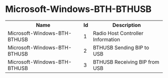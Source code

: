 # Microsoft-Windows-BTH-BTHUSB

<table>
<colgroup><col/><col/><col/></colgroup>
<tr><th>Name</th><th>Id</th><th>Description</th></tr>
<tr><td>Microsoft-Windows-BTH-BTHUSB</td><td>1</td><td>Radio Host Controller Information</td></tr>
<tr><td>Microsoft-Windows-BTH-BTHUSB</td><td>2</td><td>BTHUSB Sending BIP to USB</td></tr>
<tr><td>Microsoft-Windows-BTH-BTHUSB</td><td>3</td><td>BTHUSB Receiving BIP from USB</td></tr>
</table>
